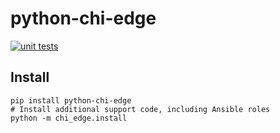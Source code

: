 # python-chi-edge

[![unit tests](https://github.com/ChameleonCloud/python-chi-edge/actions/workflows/python-app.yml/badge.svg)](https://github.com/ChameleonCloud/python-chi-edge/actions/workflows/python-app.yml)

## Install

```
pip install python-chi-edge
# Install additional support code, including Ansible roles
python -m chi_edge.install
```
